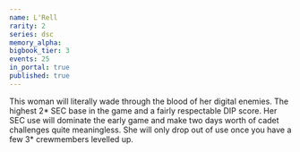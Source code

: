 ```yaml
---
name: L'Rell
rarity: 2
series: dsc
memory_alpha:
bigbook_tier: 3
events: 25
in_portal: true
published: true
---
```


This woman will literally wade through the blood of her digital enemies. The highest 2* SEC base in the game and a fairly respectable DIP score. Her SEC use will dominate the early game and make two days worth of cadet challenges quite meaningless. She will only drop out of use once you have a few 3* crewmembers levelled up.
